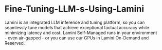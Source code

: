 # Fine-Tuning-LLM-s-Using-Lamini
Lamini is an integrated LLM inference and tuning platform, so you can seamlessly tune models that achieve exceptional factual accuracy while minimizing latency and cost. Lamini Self-Managed runs in your environment - even air-gapped - or you can use our GPUs in Lamini On-Demand and Reserved.
   
                       
                                           
